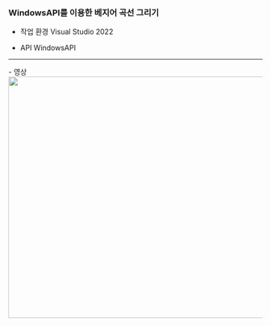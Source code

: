 ### WindowsAPI를 이용한 베지어 곡선 그리기

- 작업 환경
Visual Studio 2022

- API
WindowsAPI

<hr>
- 영상
<br>
<img src="https://github.com/user-attachments/assets/97814b59-5220-4b04-a2ff-84b73fdc6b13" width=640 height=480>
